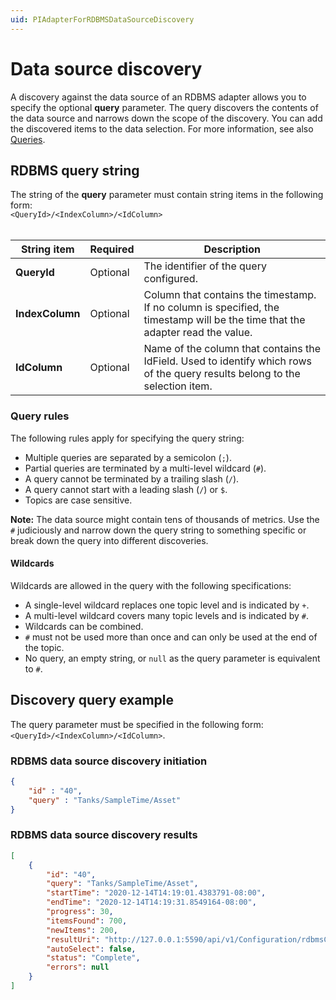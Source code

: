 ```yaml
---
uid: PIAdapterForRDBMSDataSourceDiscovery
---
```


# Data source discovery

A discovery against the data source of an RDBMS adapter allows you to specify the optional **query** parameter. The query discovers the contents of the data source and narrows down the scope of the discovery. You can add the discovered items to the data selection. For more information, see also [Queries](xref:Queries). <!-- I am unsure how exactly this topic is helpful for configuring the discovery, but remember from our call that you mentioned the ?LST? placeholder that we describe in the Queries topic -->

## RDBMS query string

The string of the **query** parameter must contain string items in the following form: <br>`<QueryId>/<IndexColumn>/<IdColumn>` <!-- Is TimeStamp an actual parameter that is specified in the query string? --><br><br>

| String item      | Required | Description |
|------------------|----------|-------------|
| **QueryId**     | Optional | The identifier of the query configured.
| **IndexColumn** | Optional | Column that contains the timestamp. If no column is specified, the timestamp will be the time that the adapter read the value. <!-- Does the IndexColumn replace the Timestamp you mentioned today? -->
| **IdColumn**    | Optional | Name of the column that contains the IdField. Used to identify which rows of the query results belong to the selection item.

### Query rules

The following rules apply for specifying the query string:

- Multiple queries are separated by a semicolon (`;`).
- Partial queries are terminated by a multi-level wildcard (`#`).
- A query cannot be terminated by a trailing slash (`/`).
- A query cannot start with a leading slash (`/`) or `$`.
- Topics are case sensitive.

**Note:** The data source might contain tens of thousands of metrics. Use the `#` judiciously and narrow down the query string to something specific or break down the query into different discoveries.

#### Wildcards

Wildcards are allowed in the query with the following specifications:

- A single-level wildcard replaces one topic level and is indicated by `+`.
- A multi-level wildcard covers many topic levels and is indicated by `#`.
- Wildcards can be combined.
- `#` must not be used more than once and can only be used at the end of the topic.
- No query, an empty string, or `null` as the query parameter is equivalent to `#`.

## Discovery query example

The query parameter must be specified in the following form:
`<QueryId>/<IndexColumn>/<IdColumn>`.

### RDBMS data source discovery initiation

```json
{
	"id" : "40",
	"query" : "Tanks/SampleTime/Asset"
}
```

### RDBMS data source discovery results

```json
[
    {
	    "id": "40",
	    "query": "Tanks/SampleTime/Asset",
	    "startTime": "2020-12-14T14:19:01.4383791-08:00",
	    "endTime": "2020-12-14T14:19:31.8549164-08:00",
	    "progress": 30,
	    "itemsFound": 700,
	    "newItems": 200,
	    "resultUri": "http://127.0.0.1:5590/api/v1/Configuration/rdbmsComponentId/Discoveries/40/result",
	    "autoSelect": false,
	    "status": "Complete",
	    "errors": null
	}
]
```

